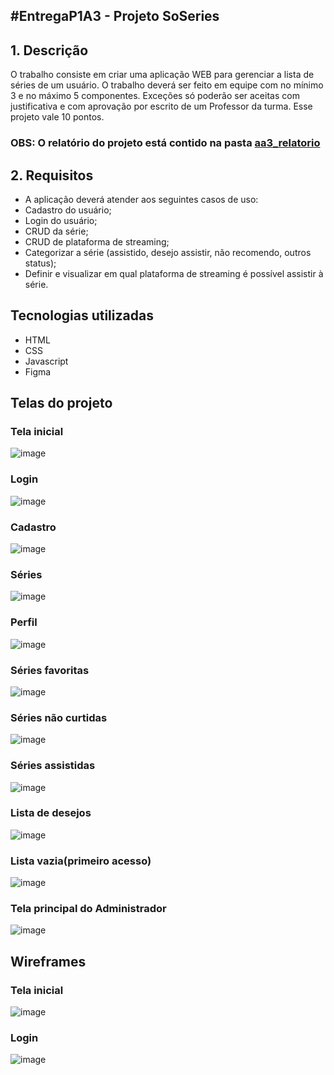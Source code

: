 
#EntregaP1A3 - Projeto SoSeries
--
## 1. Descrição
 O trabalho consiste em criar uma aplicação WEB para gerenciar a lista de séries de um usuário. 
 O trabalho deverá ser feito em equipe com no mínimo 3 e no máximo 5 componentes. Exceções só poderão ser aceitas com justificativa e com aprovação por escrito de um Professor da turma.
  Esse projeto vale 10 pontos. 
  
  ### OBS: O relatório do projeto está contido na pasta [aa3_relatorio](https://github.com/lstheus/EntregaP1A3/blob/master/src/aa3_relatorio/Relatorio_SoSeries%20(1).docx)


## 2. Requisitos
- A aplicação deverá atender aos seguintes casos de uso:
- Cadastro do usuário;
- Login do usuário;
- CRUD da série;
- CRUD de plataforma de streaming;
- Categorizar a série (assistido, desejo assistir, não recomendo, outros status);
- Definir e visualizar em qual plataforma de streaming é possível assistir à série.

## Tecnologias utilizadas
- HTML
- CSS
- Javascript
- Figma

## Telas do projeto

### Tela inicial
![image](https://github.com/lstheus/EntregaP1A3/assets/57242457/7b7c759b-b745-4c98-88b0-4b2ea9fe190a)

### Login 
![image](https://github.com/lstheus/EntregaP1A3/assets/57242457/44a993a0-a5cf-4998-a991-e25fc61fd4e5)

### Cadastro
![image](https://github.com/lstheus/EntregaP1A3/assets/57242457/4adbba34-23c0-4abf-b8b6-1b2f3cbc35b4)

### Séries
![image](https://github.com/lstheus/EntregaP1A3/assets/57242457/77d95d92-cf77-48a6-bc50-bd516d206891)

### Perfil
![image](https://github.com/lstheus/EntregaP1A3/assets/57242457/c063c4b6-19d2-459c-889b-f16ac392f520)

### Séries favoritas
![image](https://github.com/lstheus/EntregaP1A3/assets/57242457/8b179064-17ef-4e9d-addd-311d440847e3)

### Séries não curtidas
![image](https://github.com/lstheus/EntregaP1A3/assets/57242457/f8a686dc-f99a-42e2-9320-63a1f49ae0fc)

### Séries assistidas
![image](https://github.com/lstheus/EntregaP1A3/assets/57242457/07229a76-e7bf-4bf6-bf49-a7d0a6299df2)

### Lista de desejos
![image](https://github.com/lstheus/EntregaP1A3/assets/57242457/d40a4bc1-3d50-45c1-92ae-f9d5ff62e0ae)

### Lista vazia(primeiro acesso)
![image](https://github.com/lstheus/EntregaP1A3/assets/57242457/78017738-024f-4290-a348-4ca9d833148c)

### Tela principal do Administrador
![image](https://github.com/lstheus/EntregaP1A3/assets/57242457/8c31768b-b7ac-4ed9-b632-1568e0503d65)

## Wireframes

### Tela inicial 
![image](https://github.com/lstheus/EntregaP1A3/assets/57242457/c7463ca7-9ee5-42b1-bd57-e1b832fa4758)

### Login
![image](https://github.com/lstheus/EntregaP1A3/assets/57242457/d9f72ea2-9551-47ee-a177-ed94393b5676)
